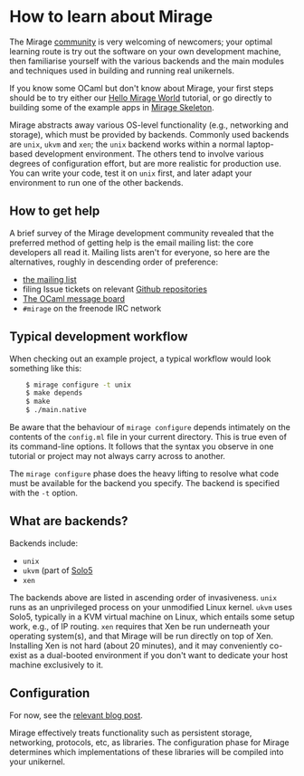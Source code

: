 
# How to learn about Mirage

The Mirage [community](/community) is very welcoming of newcomers; your
optimal learning route is try out the software on your own development
machine, then familiarise yourself with the various backends and the
main modules and techniques used in building and running real unikernels.

If you know some OCaml but don't know about Mirage, your first steps should
be to try either our [Hello Mirage World](/hello-world) tutorial, or go
directly to building some of the example apps in [Mirage Skeleton](https://github.com/mirage/mirage-skeleton).

Mirage abstracts away various OS-level functionality (e.g., networking
and storage), which must be provided by backends. Commonly used
backends are `unix`, `ukvm` and `xen`; the `unix` backend works within
a normal laptop-based development environment. The others tend to
involve various degrees of configuration effort, but are more
realistic for production use. You can write your code, test it on `unix` first,
and later adapt your environment to run one of the other backends.

## How to get help

A brief survey of the Mirage development community revealed that the
preferred method of getting help is the email mailing list: the core
developers all read it. Mailing lists aren't for everyone, so here are
the alternatives, roughly in descending order of preference:

* [the mailing list](http://lists.xenproject.org/cgi-bin/mailman/listinfo/mirageos-devel)
* filing Issue tickets on relevant [Github repositories](https://github.com/mirage)
* [The OCaml message board](https://discuss.ocaml.org/)
* `#mirage` on the freenode IRC network

## Typical development workflow

When checking out an example project, a typical workflow would look something
like this:

```bash
    $ mirage configure -t unix
    $ make depends
    $ make
    $ ./main.native
```

Be aware that the behaviour of `mirage configure` depends intimately on the
contents of the `config.ml` file in your current directory. This is true
even of its command-line options. It follows that the syntax you observe
in one tutorial or project may not always carry across to another.

The `mirage configure` phase does the heavy lifting to resolve what
code must be available for the backend you specify. The backend is
specified with the `-t` option.

## What are backends?

Backends include:

* `unix`
* `ukvm` (part of [Solo5](https://github.com/Solo5/solo5)
* `xen`

The backends above are listed in ascending order of invasiveness. `unix` runs
as an unprivileged process on your unmodified Linux kernel. `ukvm` uses
Solo5, typically in a KVM virtual machine on Linux, which entails some setup
work, e.g., of IP routing. `xen` requires that Xen be run underneath your
operating system(s), and that Mirage will be run directly on top of Xen.
Installing Xen is not hard (about 20 minutes), and it may conveniently
co-exist as a dual-booted environment if you don't want to dedicate your
host machine exclusively to it.

## Configuration

For now, see the [relevant blog post](/blog/introducing-functoria).

Mirage effectively treats functionality such as persistent storage, networking,
protocols, etc, as libraries. The configuration phase for Mirage determines
which implementations of these libraries will be compiled into your unikernel.
